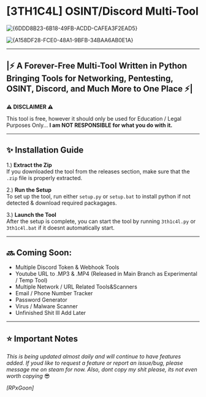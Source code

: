 # [3TH1C4L] OSINT/Discord Multi-Tool
![{6DDD8B23-6B18-49FB-ACDD-CAFEA3F2EAD5}](https://github.com/user-attachments/assets/3b669d8a-b87c-4769-ac6f-3822c3ab36df)

![{A158DF28-FCE0-48A1-9BFB-34BAA6AB0E1A}](https://github.com/user-attachments/assets/2f58fda9-8a13-4dfe-b4bb-4295c3b8cfa7)

---

## |⚡ A Forever-Free Multi-Tool Written in Python Bringing Tools for Networking, Pentesting, OSINT, Discord, and Much More to One Place ⚡|

**⚠️ DISCLAIMER ⚠️**  

This tool is free, however it should only be used for Education / Legal Purposes Only... **I am NOT RESPONSIBLE for what you do with it.**

---

## ✨ Installation Guide

1.) **Extract the Zip**  
   If you downloaded the tool from the releases section, make sure that the `.zip` file is properly extracted.

2.) **Run the Setup**  
   To set up the tool, run either `setup.py` or `setup.bat` to install python if not detected & download required packagages.

3.) **Launch the Tool**  
   After the setup is complete, you can start the tool by running `3th1c4l.py` or `3th1c4l.bat` if it doesnt automatically start.

---

## 🔜 Coming Soon:

- Multiple Discord Token & Webhook Tools
- Youtube URL to .MP3 & .MP4 (Released in Main Branch as Experimental / Temp Tool) 
- Multiple Network / URL Related Tools&Scanners
- Email / Phone Number Tracker
- Password Generator
- Virus / Malware Scanner
- Unfinished Shit Ill Add Later

---

## ⭐ Important Notes

*This is being updated almost daily and will continue to have features added.*
*If youd like to request a feature or report an issue/bug, please message me on steam for now.*
*Also, dont copy my shit please, its not even worth copying* 😎



*[RPxGoon]*

